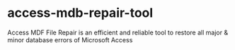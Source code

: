 # access-mdb-repair-tool
Access MDF File Repair is an efficient and reliable tool to restore all major &amp; minor database errors of Microsoft Access
